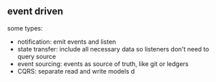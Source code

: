 ---
---
## event driven

some types:
- notification: emit events and listen
- state transfer: include all necessary data so listeners don't need to query source
- event sourcing: events as source of truth, like git or ledgers
- CQRS: separate read and write models
d
